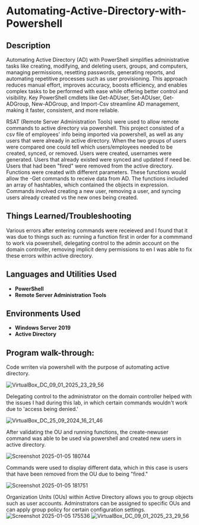 # Automating-Active-Directory-with-Powershell

<h2>Description</h2>
  Automating Active Directory (AD) with PowerShell simplifies administrative tasks like creating, modifying, and deleting users, groups, and computers, managing permissions, resetting passwords, generating reports, and automating repetitive processes such as user provisioning. This approach reduces manual effort, improves accuracy, boosts efficiency, and enables complex tasks to be performed with ease while offering better control and visibility. Key PowerShell cmdlets like Get-ADUser, Set-ADUser, Get-ADGroup, New-ADGroup, and Import-Csv streamline AD management, making it faster, consistent, and more reliable.

 
  RSAT (Remote Server Administration Tools) were used to allow remote commands to active directory via powershell. This project consisted of a csv file of employees' info being imported via powershell, as well as any users that were already in active directory. When the two groups of users were compared one could tell which users/employees needed to be created, synced, or removed. Users were created, usernames were generated. Users that already existed were synced and updated if need be. Users that had been "fired" were removed from the active directory. Functions were created with different parameters. These functions would allow the -Get commands to receive data from AD. The functions included an array of hashtables, which contained the objects in expression. Commands involved creating a new user, removing a user, and syncing users already created vs the new ones being created. 

<h2>Things Learned/Troubleshooting</h2>
Various errors after entering commands were receieved and I found that it was due to things such as:
  running a function first in order for a commmand to work via powershell,
  delegating control to the admin account on the domain controller,
  removing implicit deny permissions
to en
I was able to fix these errors within active directory. 

<h2>Languages and Utilities Used</h2>

- <b>PowerShell</b>
- <b>Remote Server Administration Tools</b>

<h2>Environments Used </h2>

- <b>Windows Server 2019</b>
 - <b>Active Directory</b>
  
<h2>Program walk-through:</h2>

Code wrriten via powershell with the purpose of automating active directory. 

![VirtualBox_DC_09_01_2025_23_29_56](https://github.com/user-attachments/assets/2f9a26ff-8f8a-4a5c-8de1-c33bd4e13667)

Delegating control to the administrator on the domain controller helped with the issues I had during this lab, in which certain commands wouldn't work due to 'access being denied.'

![VirtualBox_DC_25_09_2024_16_21_46](https://github.com/user-attachments/assets/88a76186-6709-4783-ba2b-3f4bbe890c2a)

After validating the OU and running functions, the create-newuser command was able to be used via powershell and created new users in active directory. 

![Screenshot 2025-01-05 180744](https://github.com/user-attachments/assets/2b921d7b-51d3-42b5-814a-5af36df1aad1)

Commands were used to display different data, which in this case is users that have been removed from the OU due to being "fired." 

![Screenshot 2025-01-05 181751](https://github.com/user-attachments/assets/3852b54b-ecf8-414f-bd99-7501267c332a)

Organization Units (OUs) within Active Directory allows you to group objects such as user accounts. Adminstrators can be assigned to specific OUs and can apply group policy for certain configuration settings. 
![Screenshot 2025-01-05 175536](https://github.com/user-attachments/assets/91e2845b-6912-4684-8d1a-14f9ef6c8790)
![VirtualBox_DC_09_01_2025_23_29_56](https://github.com/user-attachments/assets/2f9a26ff-8f8a-4a5c-8de1-c33bd4e13667)
